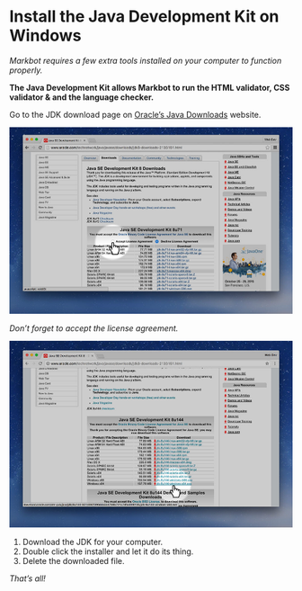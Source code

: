 # Install the Java Development Kit on Windows

*Markbot requires a few extra tools installed on your computer to function properly.*

**The Java Development Kit allows Markbot to run the HTML validator, CSS validator & and the language checker.**

Go to the JDK download page on [Oracle’s Java Downloads](http://www.oracle.com/technetwork/java/javase/downloads/jdk8-downloads-2133151.html) website.

![](images/jdk-license.jpg)

*Don’t forget to accept the license agreement.*

![](images/jdk-win.jpg)

1. Download the JDK for your computer.
3. Double click the installer and let it do its thing.
5. Delete the downloaded file.

*That’s all!*
